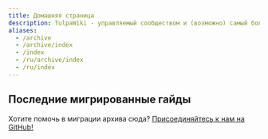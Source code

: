 ```yaml
---
title: Домашняя страница
description: TulpaWiki - управляемый сообществом и (возможно) самый большой источник информации о тульпах.
aliases:
  - /archive
  - /archive/index
  - /index
  - /ru/archive/index
  - /ru/index
---
```

## Последние мигрированные гайды
Хотите помочь в миграции архива сюда? [Присоединяйтесь к нам на GitHub!](https://github.com/tulpawiki/archive)
